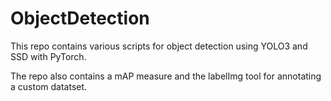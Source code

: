 # ObjectDetection

This repo contains various scripts for object detection using YOLO3 and SSD with PyTorch.

The repo also contains a mAP measure and the labelImg tool for annotating a custom datatset.
